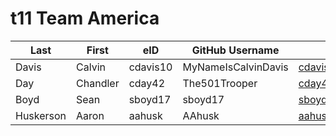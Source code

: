 # t11 Team America

| Last | First | eID | GitHub Username | Email |
|------|-------|-----|-----------------|-------|
| Davis | Calvin | cdavis10 | MyNameIsCalvinDavis | cdavis10@rams.colostate.edu |
| Day | Chandler | cday42 | The501Trooper | cday42@rams.colostate.edu |
| Boyd | Sean | sboyd17 | sboyd17 | sboyd17@rams.colostate.edu |
| Huskerson | Aaron | aahusk | AAhusk | aahusk@rams.colostate.edu |
